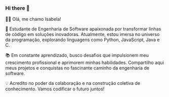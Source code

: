 ### Hi there 👋
👩‍💻 Olá, me chamo Isabela!

🚀 Estudante de Engenharia de Software apaixonada por transformar linhas de código em soluções inovadoras. Atualmente, estou imersa no universo da programação, explorando linguagens como Python, JavaScript, Java e C.

📚 Em constante aprendizado, busco desafios que impulsionem meu crescimento profissional e aprimorem minhas habilidades. Compartilho aqui meus projetos e conquistas no fascinante caminho da engenharia de software.

💡 Acredito no poder da colaboração e na construção coletiva de conhecimento. Vamos codificar o futuro juntos!



